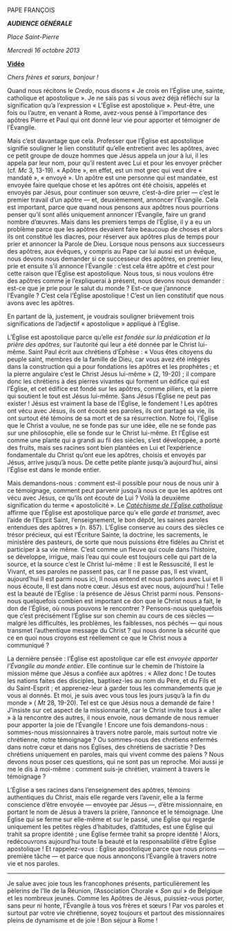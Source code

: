 PAPE FRANÇOIS

***AUDIENCE GÉNÉRALE***

*Place Saint-Pierre*

*Mercredi 16 octobre 2013*

**[Vidéo](http://player.rv.va/vaticanplayer.asp?language=it&tic=VA_Z4RQ18U5)**

*Chers frères et sœurs, bonjour !*

Quand nous récitons le *Credo*, nous disons « Je crois en l’Église une, sainte, catholique et apostolique ». Je ne sais pas si vous avez déjà réfléchi sur la signification qu’a l’expression « L’Église est apostolique ». Peut-être, une fois ou l’autre, en venant à Rome, avez-vous pensé à l’importance des apôtres Pierre et Paul qui ont donné leur vie pour apporter et témoigner de l’Évangile.

Mais c’est davantage que cela. Professer que l’Église est apostolique signifie souligner le lien constitutif qu’elle entretient avec les apôtres, avec ce petit groupe de douze hommes que Jésus appela un jour à lui, il les appela par leur nom, pour qu’il restent avec Lui et pour les envoyer prêcher (cf. *Mc* 3, 13-19). « Apôtre », en effet, est un mot grec qui veut dire « mandaté », « envoyé ». Un apôtre est une personne qui est mandatée, est envoyée faire quelque chose et les apôtres ont été choisis, appelés et envoyés par Jésus, pour continuer son œuvre, c’est-à-dire prier — c’est le premier travail d’un apôtre — et, deuxièmement, annoncer l’Évangile. Cela est important, parce que quand nous pensons aux apôtres nous pourrions penser qu’il sont allés uniquement annoncer l’Évangile, faire un grand nombre d’œuvres. Mais dans les premiers temps de l’Église, il y a eu un problème parce que les apôtres devaient faire beaucoup de choses et alors ils ont constitué les diacres, pour réserver aux apôtres plus de temps pour prier et annoncer la Parole de Dieu. Lorsque nous pensons aux successeurs des apôtres, aux évêques, y compris au Pape car lui aussi est un évêque, nous devons nous demander si ce successeur des apôtres, en premier lieu, prie et ensuite s’il annonce l’Évangile : c’est cela être apôtre et c’est pour cette raison que l’Église est apostolique. Nous tous, si nous voulons être des apôtres comme je l’expliquerai à présent, nous devons nous demander : est-ce que je prie pour le salut du monde ? Est-ce que j’annonce l’Évangile ? C’est cela l’Église apostolique ! C’est un lien constitutif que nous avons avec les apôtres.

En partant de là, justement, je voudrais souligner brièvement trois significations de l’adjectif « apostolique » appliqué à l’Église.

L’Église est apostolique parce qu’elle *est fondée sur la prédication et la prière des apôtres*, sur l’autorité qui leur a été donnée par le Christ lui-même. Saint Paul écrit aux chrétiens d’Éphèse : « Vous êtes citoyens du peuple saint, membres de la famille de Dieu, car vous avez été intégrés dans la construction qui a pour fondations les apôtres et les prophètes ; et la pierre angulaire c’est le Christ Jésus lui-même » (2, 19-20) ; il compare donc les chrétiens à des pierres vivantes qui forment un édifice qui est l’Église, et cet édifice est fondé sur les apôtres, comme piliers, et la pierre qui soutient le tout est Jésus lui-même. Sans Jésus l’Église ne peut pas exister ! Jésus est vraiment la base de l’Église, le fondement ! Les apôtres ont vécu avec Jésus, ils ont écouté ses paroles, ils ont partagé sa vie, ils ont surtout été témoins de sa mort et de sa résurrection. Notre foi, l’Église que le Christ a voulue, ne se fonde pas sur une idée, elle ne se fonde pas sur une philosophie, elle se fonde sur le Christ lui-même. Et l’Église est comme une plante qui a grandi au fil des siècles, s’est développée, a porté des fruits, mais ses racines sont bien plantées en Lui et l’expérience fondamentale du Christ qu’ont eue les apôtres, choisis et envoyés par Jésus, arrive jusqu’à nous. De cette petite plante jusqu’à aujourd’hui, ainsi l’Église est dans le monde entier.

Mais demandons-nous : comment est-il possible pour nous de nous unir à ce témoignage, comment peut parvenir jusqu’à nous ce que les apôtres ont vécu avec Jésus, ce qu’ils ont écouté de Lui ? Voilà la deuxième signification du terme « apostolicité ». Le *[Catéchisme de l’Église catholique](http://www.vatican.va/archive/FRA0013/_INDEX.HTM)* affirme que l’Église est apostolique parce qu’« elle *garde et transmet*, avec l’aide de l’Esprit Saint, l’enseignement, le bon dépôt, les saines paroles entendues des apôtres » (n. 857). L’Église conserve au cours des siècles ce trésor précieux, qui est l’Écriture Sainte, la doctrine, les sacrements, le ministère des pasteurs, de sorte que nous puissions être fidèles au Christ et participer à sa vie même. C’est comme un fleuve qui coule dans l’histoire, se développe, irrigue, mais l’eau qui coule est toujours celle qui part de la source, et la source c’est le Christ lui-même : Il est le Ressuscité, Il est le Vivant, et ses paroles ne passent pas, car Il ne passe pas, Il est vivant, aujourd’hui Il est parmi nous ici, Il nous entend et nous parlons avec Lui et Il nous écoute, Il est dans notre cœur. Jésus est avec nous, aujourd’hui ! Telle est la beauté de l’Église : la présence de Jésus Christ parmi nous. Pensons-nous quelquefois combien est important ce don que le Christ nous a fait, le don de l’Église, où nous pouvons le rencontrer ? Pensons-nous quelquefois que c’est précisément l’Église sur son chemin au cours de ces siècles — malgré les difficultés, les problèmes, les faiblesses, nos péchés — qui nous transmet l’authentique message du Christ ? qui nous donne la sécurité que ce en quoi nous croyons est réellement ce que le Christ nous a communiqué ?

La dernière pensée : l’Église est apostolique car elle est *envoyée apporter l’Évangile au monde entier*. Elle continue sur le chemin de l’histoire la mission même que Jésus a confiée aux apôtres : « Allez donc ! De toutes les nations faites des disciples, baptisez-les au nom du Père, et du Fils et du Saint-Esprit ; et apprenez-leur à garder tous les commandements que je vous ai donnés. Et moi, je suis avec vous tous les jours jusqu’à la fin du monde » ( *Mt* 28, 19-20). Tel est ce que Jésus nous a demandé de faire ! J’insiste sur cet aspect de la missionnarité, car le Christ invite tous à « aller » à la rencontre des autres, il nous envoie, nous demande de nous remuer pour apporter la joie de l’Évangile ! Encore une fois demandons-nous : sommes-nous missionnaires à travers notre parole, mais surtout notre vie chrétienne, notre témoignage ? Ou sommes-nous des chrétiens enfermés dans notre cœur et dans nos Églises, des chrétiens de sacristie ? Des chrétiens uniquement en paroles, mais qui vivent comme des païens ? Nous devons nous poser ces questions, qui ne sont pas un reproche. Moi aussi je me le dis à moi-même : comment suis-je chrétien, vraiment à travers le témoignage ?

L’Église a ses racines dans l’enseignement des apôtres, témoins authentiques du Christ, mais elle regarde vers l’avenir, elle a la ferme conscience d’être envoyée — envoyée par Jésus —, d’être missionnaire, en portant le nom de Jésus à travers la prière, l’annonce et le témoignage. Une Église qui se ferme sur elle-même et sur le passé, une Église qui regarde uniquement les petites règles d’habitudes, d’attitudes, est une Église qui trahit sa propre identité ; une Église fermée trahit sa propre identité ! Alors, redécouvrons aujourd’hui toute la beauté et la responsabilité d’être Église apostolique ! Et rappelez-vous : Église apostolique parce que nous prions — première tâche — et parce que nous annonçons l’Évangile à travers notre vie et nos paroles.

* * *

Je salue avec joie tous les francophones présents, particulièrement les pèlerins de l’Ile de la Réunion, l’Association Chorale « *Son qui* » de Belgique et les nombreux jeunes. Comme les Apôtres de Jésus, puissiez-vous porter, sans peur ni honte, l’Évangile à tous vos frères et sœurs ! Par vos paroles et surtout par votre vie chrétienne, soyez toujours et partout des missionnaires pleins de dynamisme et de joie ! Bon séjour à Rome !